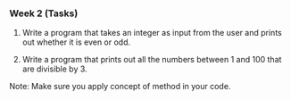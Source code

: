 ### Week 2 (Tasks)
1. Write a program that takes an integer as input from the user and prints out whether it is even or odd.

2. Write a program that prints out all the numbers between 1 and 100 that are divisible by 3.

Note: Make sure you apply concept of method in your code.